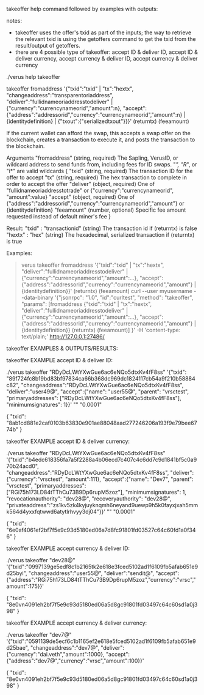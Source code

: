 takeoffer help command followed by examples with outputs:

notes:
- takeoffer uses the offer's txid as part of the inputs; the way to retrieve the relevant txid is using the getoffers command to get the txid from the result/output of getoffers.
- there are 4 possible type of takeoffer:  accept ID & deliver ID, accept ID & deliver currency, accept currency & deliver ID, accept currency & deliver currency



./verus help takeoffer

takeoffer fromaddress '{"txid":"txid" | "tx":"hextx", "changeaddress":"transparentoriaddress", "deliver":"fullidnameoriaddresstodeliver" | {"currency":"currencynameorid","amount":n}, "accept":{"address":"addressorid","currency":"currencynameorid","amount":n} | {identitydefinition} | {"txout":{"serializedtxout"}}}' (returntx) (feeamount)

If the current wallet can afford the swap, this accepts a swap offer on the blockchain, creates a transaction
to execute it, and posts the transaction to the blockchain.

Arguments
"fromaddress"            (string, required) The Sapling, VerusID, or wildcard address to send funds from, including fees for ID swaps.
                                              "*", "R*", or "i*" are valid wildcards
{
"txid"               (string, required) The transaction ID for the offer to accept
"tx"                 (string, required) The hex transaction to complete in order to accept the offer
"deliver"            (object, required) One of "fullidnameoriaddresstotrade" or {"currency":"currencynameorid", "amount":value}
"accept"             (object, required) One of {"address":"addressorid","currency":"currencynameorid","amount"} or {identitydefinition}
"feeamount"          (number, optional) Specific fee amount requested instead of default miner's fee
}

Result:
   "txid" : "transactionid" (string) The transaction id if (returntx) is false
   "hextx" : "hex"         (string) The hexadecimal, serialized transaction if (returntx) is true

Examples:
> verus takeoffer fromaddress '{"txid":"txid" | "tx":"hextx", "deliver":"fullidnameoriaddresstodeliver" | {"currency":"currencynameorid","amount":...}, "accept":{"address":"addressorid","currency":"currencynameorid","amount"} | {identitydefinition}}' (returntx) (feeamount)
> curl --user myusername --data-binary '{"jsonrpc": "1.0", "id":"curltest", "method": "takeoffer", "params": [fromaddress {"txid":"txid" | "tx":"hextx", "deliver":"fullidnameoriaddresstodeliver" | {"currency":"currencynameorid","amount":...}, "accept":{"address":"addressorid","currency":"currencynameorid","amount"} | {identitydefinition}} (returntx) (feeamount)] }' -H 'content-type: text/plain;' http://127.0.0.1:27486/




takeoffer EXAMPLES & OUTPUTS/RESULTS:



takeoffer EXAMPLE accept ID & deliver ID:

./verus takeoffer "RDyDcLWtYXwGue6ac6eNQo5dtxKv4fF8ss" '{"txid": "89f724fc8b19bd83bf97834ca66b368dc969dc1824117cb54a9f210b58884c82", "changeaddress":"RDyDcLWtYXwGue6ac6eNQo5dtxKv4fF8ss", "deliver":"user49@", "accept":{"name": "user55@", "parent": "vrsctest", "primaryaddresses": ["RDyDcLWtYXwGue6ac6eNQo5dtxKv4fF8ss"], "minimumsignatures": 1}}' "" "0.0001"

{
  "txid": "8ab1cd881e2caf0103b63830e901ae88048aad277246206a193f9e79bee6774b"
}



takeoffer EXAMPLE accept ID & deliver currency:

./verus takeoffer "RDyDcLWtYXwGue6ac6eNQo5dtxKv4fF8ss" '{"txid":"b4edc618356fa7a5f2288a4b06ecd7c407c4c6dd7c9d1841bf5c0a970b24acd0", "changeaddress":"RDyDcLWtYXwGue6ac6eNQo5dtxKv4fF8ss", "deliver":{"currency":"vrsctest", "amount":111}, "accept":{"name": "Dev7", "parent": "vrsctest", "primaryaddresses": ["RGi75h173LD84tTThCu73B9Dp6rupM5zoz"], "minimumsignatures": 1, "revocationauthority": "dev28@", "recoveryauthority": "dev28@", "privateaddress":"zs1kv5zk4kyjuyknqmh6neyand9uewp9h5k0fayxjxah5mmk564d4yxxfqtwwd6atytlrhvyy3dj04"}}' "" "0.0001"

{
  "txid": "6e0af4061ef2bf7f5e9c93d5180ed06a7d8fc91801fd03527c64c60fd1a0f346"
}



takeoffer EXAMPLE accept currency & deliver ID:


./verus takeoffer "dev28@" '{"txid":"0997139ge5edf8c1b2165tk2e618e3fced5102ad1f6109fb5afab651e9d25byi", "changeaddress":"user55@", "deliver":"sendit@", "accept":{"address":"RGi75h173LD84tTThCu73B9Dp6rupM5zoz","currency":"vrsc","amount":175}}'

{
  "txid": "8e0vn4091eh2bf7f5e9c93d5180ed06a5d8gc91801fd03497c64c60sd1a0j398"
}




takeoffer EXAMPLE accept currency & deliver currency:


./verus takeoffer "dev7@" '{"txid":"0591139de5ecf6c1b1165ef2e618e5fced5102ad1f6109fb5afab651e9d25bae", "changeaddress":"dev7@", "deliver":{"currency":"dai.veth","amount":1000}, "accept":{"address":"dev7@","currency":"vrsc","amount":100}}'

{
  "txid": "8e0vn4091eh2bf7f5e9c93d5180ed06a5d8gc91801fd03497c64c60sd1a0j398"
}